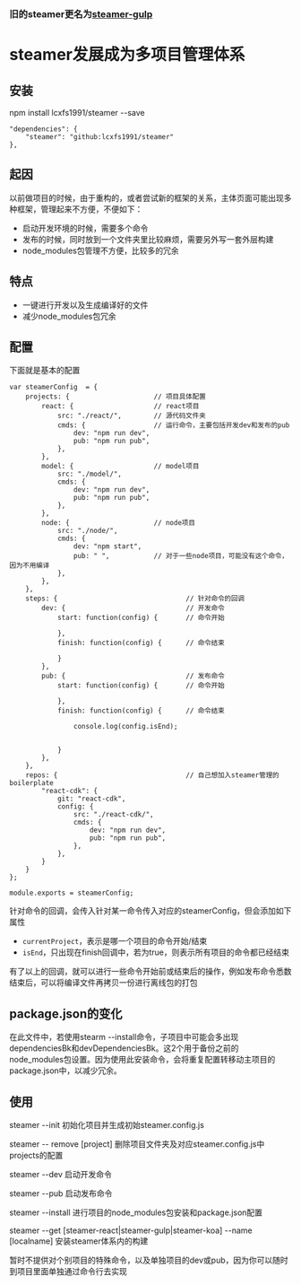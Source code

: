 ### 旧的steamer更名为[steamer-gulp](https://github.com/lcxfs1991/steamer-gulp)

# steamer发展成为多项目管理体系

## 安装
npm install lcxfs1991/steamer --save

```
"dependencies": {
    "steamer": "github:lcxfs1991/steamer"
},
```

## 起因
以前做项目的时候，由于重构的，或者尝试新的框架的关系，主体页面可能出现多种框架，管理起来不方便，不便如下：
* 启动开发环境的时候，需要多个命令
* 发布的时候，同时放到一个文件夹里比较麻烦，需要另外写一套外层构建
* node_modules包管理不方便，比较多的冗余

## 特点
* 一键进行开发以及生成编译好的文件
* 减少node_modules包冗余

## 配置

下面就是基本的配置
```
var steamerConfig  = {
	projects: {   					// 项目具体配置
		react: {  					// react项目
			src: "./react/",		// 源代码文件夹
			cmds: {					// 运行命令，主要包括开发dev和发布的pub
				dev: "npm run dev", 
				pub: "npm run pub",
			},
		},
		model: {					// model项目
			src: "./model/",
			cmds: {
				dev: "npm run dev",
				pub: "npm run pub",
			},
		},
		node: {						// node项目
			src: "./node/",
			cmds: {
				dev: "npm start",
				pub: " ",			// 对于一些node项目，可能没有这个命令，因为不用编译
			},
		},
	},
	steps: {								// 针对命令的回调
		dev: {								// 开发命令
			start: function(config) {		// 命令开始

			},
			finish: function(config) {		// 命令结束
				
			}
		},
		pub: {								// 发布命令
			start: function(config) {		// 命令开始
				
			},
			finish: function(config) {      // 命令结束
				
				console.log(config.isEnd);


			}
		},
	},
	repos: {							    // 自己想加入steamer管理的boilerplate
        "react-cdk": { 
            git: "react-cdk",
            config: {
                src: "./react-cdk/",
                cmds: {
                    dev: "npm run dev", 
                    pub: "npm run pub",
                },
            },
        }
    }
};

module.exports = steamerConfig;
```

针对命令的回调，会传入针对某一命令传入对应的steamerConfig，但会添加如下属性

* ```currentProject```，表示是哪一个项目的命令开始/结束
* ```isEnd```，只出现在finish回调中，若为true，则表示所有项目的命令都已经结束

有了以上的回调，就可以进行一些命令开始前或结束后的操作，例如发布命令悉数结束后，可以将编译文件再拷贝一份进行离线包的打包


## package.json的变化
在此文件中，若使用stearm --install命令，子项目中可能会多出现dependenciesBk和devDependenciesBk。这2个用于备份之前的node_modules包设置。因为使用此安装命令，会将重复配置转移动主项目的package.json中，以减少冗余。


## 使用

steamer --init 初始化项目并生成初始steamer.config.js

steamer -- remove [project] 删除项目文件夹及对应steamer.config.js中projects的配置

steamer --dev 启动开发命令

steamer --pub 启动发布命令

steamer --install 进行项目的node_modules包安装和package.json配置

steamer --get [steamer-react|steamer-gulp|steamer-koa] --name [localname] 安装steamer体系内的构建



暂时不提供对个别项目的特殊命令，以及单独项目的dev或pub，因为你可以随时到项目里面单独通过命令行去实现


